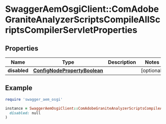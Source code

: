 # SwaggerAemOsgiClient::ComAdobeGraniteAnalyzerScriptsCompileAllScriptsCompilerServletProperties

## Properties

| Name | Type | Description | Notes |
| ---- | ---- | ----------- | ----- |
| **disabled** | [**ConfigNodePropertyBoolean**](ConfigNodePropertyBoolean.md) |  | [optional] |

## Example

```ruby
require 'swagger_aem_osgi'

instance = SwaggerAemOsgiClient::ComAdobeGraniteAnalyzerScriptsCompileAllScriptsCompilerServletProperties.new(
  disabled: null
)
```

